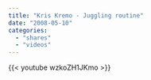 ```yaml
---
title: "Kris Kremo - Juggling routine"
date: "2008-05-10"
categories:
  - "shares"
  - "videos"
---
```


{{< youtube wzkoZH1JKmo >}}
